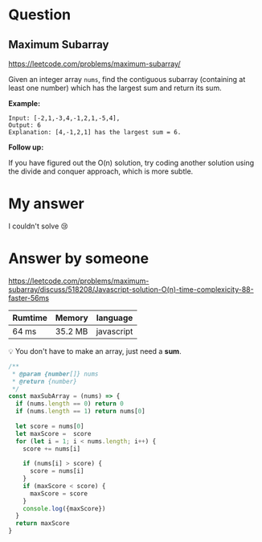 # Question
## Maximum Subarray

https://leetcode.com/problems/maximum-subarray/

Given an integer array `nums`, find the contiguous subarray (containing at least one number) which has the largest sum and return its sum.

**Example:**

```
Input: [-2,1,-3,4,-1,2,1,-5,4],
Output: 6
Explanation: [4,-1,2,1] has the largest sum = 6.
```

**Follow up:**

If you have figured out the O(n) solution, try coding another solution using the divide and conquer approach, which is more subtle.

# My answer

I couldn't solve :cry:

# Answer by someone

https://leetcode.com/problems/maximum-subarray/discuss/518208/Javascript-solution-O(n)-time-complexicity-88-faster-56ms

|Rumtime|Memory|language|
|----|-----|-----|
|64 ms|35.2 MB|javascript|

:bulb: You don't have to make an array, just need a **sum**.

```javascript
/**
 * @param {number[]} nums
 * @return {number}
 */
const maxSubArray = (nums) => {
  if (nums.length == 0) return 0
  if (nums.length == 1) return nums[0]
  
  let score = nums[0]
  let maxScore =  score
  for (let i = 1; i < nums.length; i++) {
    score += nums[i]
      
    if (nums[i] > score) {
      score = nums[i]
    }
    if (maxScore < score) {
      maxScore = score
    }
    console.log({maxScore})
  }
  return maxScore
}
```
